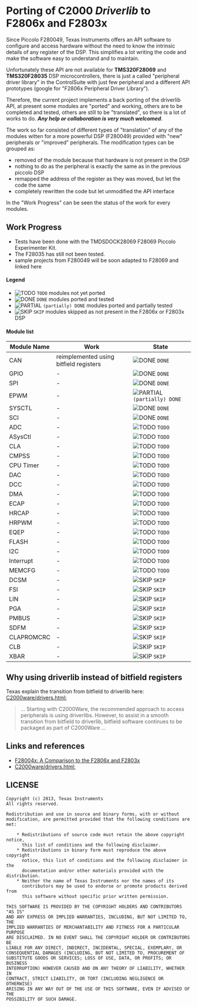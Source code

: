 # Porting of C2000 _**Driverlib**_ to F2806x and F2803x

Since Piccolo F280049, Texas Instruments offers an API software to configure and access hardware without the need to know the intrinsic details of any register of the DSP. This simplifies a lot writing the code and make the software easy to understand and to maintain.

Unfortunately these API are not available for **TMS320F28069** and **TMS320F28035** DSP microcontrollers, there is just a called "peripheral driver library" in the ControlSuite with just few peripheral and a different API prototypes (google for "F2806x Peripheral Driver Library").

Therefore, the current project implements a back porting of the driverlib API, at present some modules are "ported" and working, others are to be completed and tested, others are still to be "translated", so there is a lot of works to do. **_Any help or collaboration is very much welcomed_**.

The work so far consisted of different types of "translation" of any of the modules witten for a more powerful DSP (F280049) provided with "new" peripherals or "improved" peripherals. The modification types can be grouped as:

- removed of the module because that hardware is not present in the DSP
- nothing to do as the peripheral is exactly the same as in the previous piccolo DSP
- remapped the address of the register as they was moved, but let the code the same
- completely rewritten the code but let unmodified the API interface

In the "Work Progress" can be seen the status of the work for every modules.

## Work Progress

- Tests have been done with the TMDSDOCK28069 F28069 Piccolo Experimenter Kit.
- The F28035 has still not been tested.
- sample projects from F280049 will be soon adapted to F28069 and linked here

#### Legend

- ![TODO](https://via.placeholder.com/15/f03c15/000000?text=+) `TODO`
modules not yet ported
- ![DONE](https://via.placeholder.com/15/c5f015/000000?text=+) `DONE`
modules ported and tested
- ![PARTIAL](https://via.placeholder.com/15/F9F000/000000?text=+) `(partially) DONE`
modules ported and partially tested
- ![SKIP](https://via.placeholder.com/15/DEDEDE/000000?text=+) `SKIP`
modules skipped as not present in the F2806x or F2803x DSP

#### Module list

| Module Name | Work | State |
| ------ | ------ | -- |
|CAN | reimplemented using bitfield registers | ![DONE](https://via.placeholder.com/15/c5f015/000000?text=+) `DONE` |
|GPIO | - | ![DONE](https://via.placeholder.com/15/c5f015/000000?text=+) `DONE` |
|SPI | - | ![DONE](https://via.placeholder.com/15/c5f015/000000?text=+) `DONE` |
|EPWM | - | ![PARTIAL](https://via.placeholder.com/15/F9F000/000000?text=+) `(partially) DONE` |
|SYSCTL | - | ![DONE](https://via.placeholder.com/15/c5f015/000000?text=+) `DONE` |
|SCI | - | ![DONE](https://via.placeholder.com/15/c5f015/000000?text=+) `DONE` |
|ADC | - | ![TODO](https://via.placeholder.com/15/f03c15/000000?text=+) `TODO` |
|ASysCtl | - | ![TODO](https://via.placeholder.com/15/f03c15/000000?text=+) `TODO` |
|CLA | - | ![TODO](https://via.placeholder.com/15/f03c15/000000?text=+) `TODO` |
|CMPSS | - | ![TODO](https://via.placeholder.com/15/f03c15/000000?text=+) `TODO` |
|CPU Timer | - | ![TODO](https://via.placeholder.com/15/f03c15/000000?text=+) `TODO` |
|DAC | - | ![TODO](https://via.placeholder.com/15/f03c15/000000?text=+) `TODO` |
|DCC | - | ![TODO](https://via.placeholder.com/15/f03c15/000000?text=+) `TODO` |
|DMA | - | ![TODO](https://via.placeholder.com/15/f03c15/000000?text=+) `TODO` |
|ECAP | - | ![TODO](https://via.placeholder.com/15/f03c15/000000?text=+) `TODO` |
|HRCAP | - | ![TODO](https://via.placeholder.com/15/f03c15/000000?text=+) `TODO` |
|HRPWM | - | ![TODO](https://via.placeholder.com/15/f03c15/000000?text=+) `TODO` |
|EQEP | - | ![TODO](https://via.placeholder.com/15/f03c15/000000?text=+) `TODO` |
|FLASH | - | ![TODO](https://via.placeholder.com/15/f03c15/000000?text=+) `TODO` |
|I2C | - | ![TODO](https://via.placeholder.com/15/f03c15/000000?text=+) `TODO` |
|Interrupt | - | ![TODO](https://via.placeholder.com/15/f03c15/000000?text=+) `TODO` |
|MEMCFG | - | ![TODO](https://via.placeholder.com/15/f03c15/000000?text=+) `TODO` |
|DCSM | - | ![SKIP](https://via.placeholder.com/15/DEDEDE/000000?text=+) `SKIP` |
|FSI | - | ![SKIP](https://via.placeholder.com/15/DEDEDE/000000?text=+) `SKIP` |
|LIN | - | ![SKIP](https://via.placeholder.com/15/DEDEDE/000000?text=+) `SKIP` |
|PGA | - | ![SKIP](https://via.placeholder.com/15/DEDEDE/000000?text=+) `SKIP` |
|PMBUS | - | ![SKIP](https://via.placeholder.com/15/DEDEDE/000000?text=+) `SKIP` |
|SDFM | - | ![SKIP](https://via.placeholder.com/15/DEDEDE/000000?text=+) `SKIP` |
|CLAPROMCRC | - | ![SKIP](https://via.placeholder.com/15/DEDEDE/000000?text=+) `SKIP` |
|CLB | - | ![SKIP](https://via.placeholder.com/15/DEDEDE/000000?text=+) `SKIP` |
|XBAR | - | ![SKIP](https://via.placeholder.com/15/DEDEDE/000000?text=+) `SKIP` |

## Why using driverlib instead of bitfield registers

Texas explain the transition from bitfield to driverlib here: [C2000ware/drivers.html:](https://software-dl.ti.com/C2000/docs/software_guide/c2000ware/drivers.html)
> ...
> Starting with C2000Ware, the recommended approach
> to access peripherals is using driverlibs. However, to assist in a smooth transition from bitfield to driverlib, bitfield
> software continues to be packaged as part of C2000Ware
> ...

## Links and references

- [F28004x: A Comparison to the F2806x and F2803x](https://www.ti.com/lit/sprt731)
- [C2000ware/drivers.html:](https://software-dl.ti.com/C2000/docs/software_guide/c2000ware/drivers.html)

## LICENSE

```
Copyright (c) 2013, Texas Instruments
All rights reserved.

Redistribution and use in source and binary forms, with or without
modification, are permitted provided that the following conditions are met:

    * Redistributions of source code must retain the above copyright notice,
      this list of conditions and the following disclaimer.
    * Redistributions in binary form must reproduce the above copyright
      notice, this list of conditions and the following disclaimer in the
      documentation and/or other materials provided with the distribution.
    * Neither the name of Texas Instruments nor the names of its
      contributors may be used to endorse or promote products derived from
      this software without specific prior written permission.

THIS SOFTWARE IS PROVIDED BY THE COPYRIGHT HOLDERS AND CONTRIBUTORS "AS IS"
AND ANY EXPRESS OR IMPLIED WARRANTIES, INCLUDING, BUT NOT LIMITED TO, THE
IMPLIED WARRANTIES OF MERCHANTABILITY AND FITNESS FOR A PARTICULAR PURPOSE
ARE DISCLAIMED. IN NO EVENT SHALL THE COPYRIGHT HOLDER OR CONTRIBUTORS BE
LIABLE FOR ANY DIRECT, INDIRECT, INCIDENTAL, SPECIAL, EXEMPLARY, OR
CONSEQUENTIAL DAMAGES (INCLUDING, BUT NOT LIMITED TO, PROCUREMENT OF
SUBSTITUTE GOODS OR SERVICES; LOSS OF USE, DATA, OR PROFITS; OR BUSINESS
INTERRUPTION) HOWEVER CAUSED AND ON ANY THEORY OF LIABILITY, WHETHER IN
CONTRACT, STRICT LIABILITY, OR TORT (INCLUDING NEGLIGENCE OR OTHERWISE)
ARISING IN ANY WAY OUT OF THE USE OF THIS SOFTWARE, EVEN IF ADVISED OF THE
POSSIBILITY OF SUCH DAMAGE.
```
